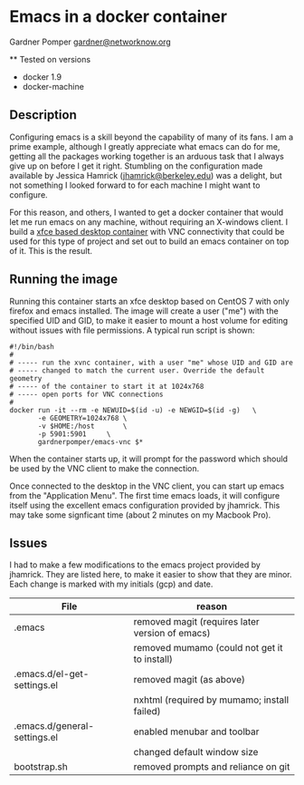 # Emacs in a docker container
Gardner Pomper
gardner@networknow.org

** Tested on versions
* docker 1.9
* docker-machine

## Description

Configuring emacs is a skill beyond the capability of many of its
fans. I am a prime example, although I greatly appreciate what emacs
can do for me, getting all the packages working together is an arduous
task that I always give up on before I get it right. Stumbling on the
configuration made available by Jessica Hamrick
(jhamrick@berkeley.edu) was a delight, but not something I looked
forward to for each machine I might want to configure.

For this reason, and others, I wanted to get a docker container that
would let me run emacs on any machine, without requiring an X-windows
client. I build a
[xfce based desktop container](https://hub.docker.com/r/gardnerpomper/minimal-xfce-xvnc-xrdp/)
with VNC connectivity that could be used for this type of project and
set out to build an emacs container on top of it. This is the result.

## Running the image

Running this container starts an xfce desktop based on CentOS 7 with
only firefox and emacs installed. The image will create a user ("me")
with the specified UID and GID, to make it easier to mount a host volume
for editing without issues with file permissions. A typical run script is shown:

```
#!/bin/bash
#
# ----- run the xvnc container, with a user "me" whose UID and GID are
# ----- changed to match the current user. Override the default geometry
# ----- of the container to start it at 1024x768
# ----- open ports for VNC connections
#
docker run -it --rm -e NEWUID=$(id -u) -e NEWGID=$(id -g)	\
       -e GEOMETRY=1024x768	\
       -v $HOME:/host		\
       -p 5901:5901		\
       gardnerpomper/emacs-vnc $*
```

When the container starts up, it will prompt for the password which should
be used by the VNC client to make the connection.

Once connected to the desktop in the VNC client, you can start up
emacs from the "Application Menu". The first time emacs loads, it will
configure itself using the excellent emacs configuration provided by
jhamrick. This may take some signficant time (about 2 minutes on my Macbook Pro).

## Issues

I had to make a few modifications to the emacs project provided by
jhamrick. They are listed here, to make it easier to show that they
are minor. Each change is marked with my initials (gcp) and date.

| File | reason |
| ---- | ------ |
| .emacs | removed magit (requires later version of emacs) |
| | removed mumamo (could not get it to install) |
| .emacs.d/el-get-settings.el | removed magit (as above) |
| | nxhtml (required by mumamo; install failed) |
| .emacs.d/general-settings.el | enabled menubar and toolbar |
| | changed default window size |
| bootstrap.sh | removed prompts and reliance on git |

